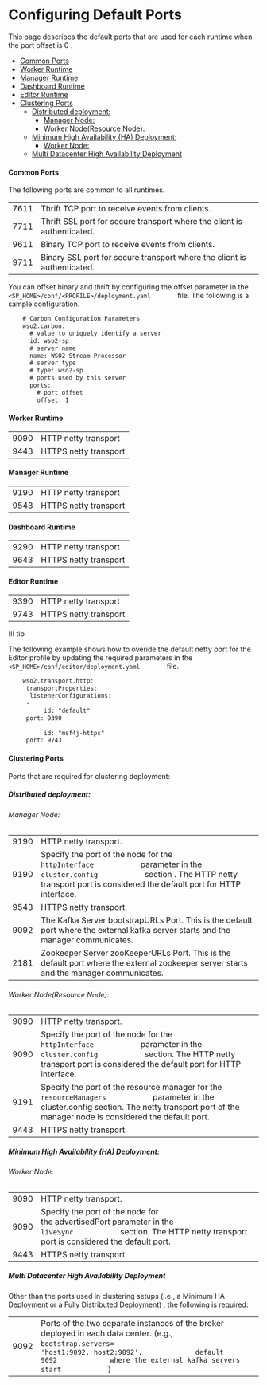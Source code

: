# Configuring Default Ports

This page describes the default ports that are used for each runtime
when the port offset is 0 .

-   [Common Ports](#ConfiguringDefaultPorts-CommonPortsCommonPorts)
-   [Worker
    Runtime](#ConfiguringDefaultPorts-WorkerRuntimeWorkerRuntime)
-   [Manager
    Runtime](#ConfiguringDefaultPorts-ManagerRuntimeManagerRuntime)
-   [Dashboard
    Runtime](#ConfiguringDefaultPorts-DashboardRuntimeDashboardRuntime)
-   [Editor
    Runtime](#ConfiguringDefaultPorts-EditorRuntimeEditorRuntime)
-   [Clustering
    Ports](#ConfiguringDefaultPorts-ClusteringPortsClusteringPorts)
    -   [Distributed
        deployment:](#ConfiguringDefaultPorts-Distributeddeployment:)
        -   [Manager Node:](#ConfiguringDefaultPorts-ManagerNode:)
        -   [Worker Node(Resource
            Node):](#ConfiguringDefaultPorts-WorkerNode(ResourceNode):)
    -   [Minimum High Availability (HA)
        Deployment:](#ConfiguringDefaultPorts-MinimumHighAvailability(HA)Deployment:)
        -   [Worker Node:](#ConfiguringDefaultPorts-WorkerNode:)
    -   [Multi Datacenter High Availability
        Deployment](#ConfiguringDefaultPorts-MultiDatacenterHighAvailabilityDeployment)

#### Common Ports

The following ports are common to all runtimes.

|      |                                                                         |
|------|-------------------------------------------------------------------------|
| 7611 | Thrift TCP port to receive events from clients.                         |
| 7711 | Thrift SSL port for secure transport where the client is authenticated. |
| 9611 | Binary TCP port to receive events from clients.                         |
| 9711 | Binary SSL port for secure transport where the client is authenticated. |

You can offset binary and thrift by configuring the offset parameter in
the `         <SP_HOME>/conf/<PROFILE>/deployment.yaml        ` file.
The following is a sample configuration.

``` xml
    # Carbon Configuration Parameters
    wso2.carbon:
      # value to uniquely identify a server
      id: wso2-sp
      # server name
      name: WSO2 Stream Processor
      # server type
      # type: wso2-sp
      # ports used by this server
      ports:
        # port offset
        offset: 1
```

  

#### Worker Runtime

|      |                       |
|------|-----------------------|
| 9090 | HTTP netty transport  |
| 9443 | HTTPS netty transport |

####  Manager Runtime

|      |                       |
|------|-----------------------|
| 9190 | HTTP netty transport  |
| 9543 | HTTPS netty transport |

####  Dashboard Runtime

|      |                       |
|------|-----------------------|
| 9290 | HTTP netty transport  |
| 9643 | HTTPS netty transport |

####  Editor Runtime

|      |                       |
|------|-----------------------|
| 9390 | HTTP netty transport  |
| 9743 | HTTPS netty transport |

!!! tip

The following example shows how to overide the default netty port for
the Editor profile by updating the required parameters in the
`         <SP_HOME>/conf/editor/deployment.yaml        ` file.

``` xml
    wso2.transport.http:
     transportProperties:
      listenerConfigurations:
     -
          id: "default"
     port: 9390
        -
          id: "msf4j-https"
     port: 9743
```
    

  

  

#### Clustering Ports

Ports that are required for clustering deployment:

##### Distributed deployment:

###### Manager Node:

|      |                                                                                                                                                                                                                                     |
|------|-------------------------------------------------------------------------------------------------------------------------------------------------------------------------------------------------------------------------------------|
| 9190 | HTTP netty transport.                                                                                                                                                                                                               |
| 9190 | Specify the port of the node for the `             httpInterface            ` parameter in the `             cluster.config            ` section . The HTTP netty transport port is considered the default port for HTTP interface. |
| 9543 | HTTPS netty transport.                                                                                                                                                                                                              |
| 9092 | The Kafka Server bootstrapURLs Port. This is the default port where the external kafka server starts and the manager communicates.                                                                                                  |
| 2181 | Zookeeper Server zooKeeperURLs Port. This is the default port where the external zookeeper server starts and the manager communicates.                                                                                              |

###### Worker Node(Resource Node):

|      |                                                                                                                                                                                                                                    |
|------|------------------------------------------------------------------------------------------------------------------------------------------------------------------------------------------------------------------------------------|
| 9090 | HTTP netty transport.                                                                                                                                                                                                              |
| 9090 | Specify the port of the node for the `             httpInterface            ` parameter in the `             cluster.config            ` section. The HTTP netty transport port is considered the default port for HTTP interface. |
| 9191 | Specify the port of the resource manager for the `             resourceManagers            ` parameter in the cluster.config section. The netty transport port of the manager node is considered the default port.                 |
| 9443 | HTTPS netty transport.                                                                                                                                                                                                             |

##### Minimum High Availability (HA) Deployment:

###### Worker Node:

|      |                                                                                                                                                                                 |
|------|---------------------------------------------------------------------------------------------------------------------------------------------------------------------------------|
| 9090 | HTTP netty transport.                                                                                                                                                           |
| 9090 | Specify the port of the node for the advertisedPort parameter in the `             liveSync            ` section. The HTTP netty transport port is considered the default port. |
| 9443 | HTTPS netty transport.                                                                                                                                                          |

##### Multi Datacenter High Availability Deployment

Other than the ports used in clustering setups (i.e., a Minimum HA
Deployment or a Fully Distributed Deployment) , the following is
required:

|      |                                                                                                                                                                                                                                                                                     |
|------|-------------------------------------------------------------------------------------------------------------------------------------------------------------------------------------------------------------------------------------------------------------------------------------|
| 9092 | Ports of the two separate instances of the broker deployed in each data center. (e.g., `             bootstrap.servers=            ` `             'host1:9092, host2:9092',             default             9092             where the external kafka servers start            ` ) |
